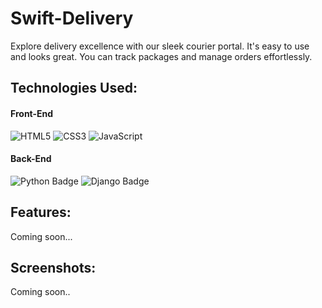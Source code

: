 # Swift-Delivery
  Explore delivery excellence with our sleek courier portal. It's easy to use and looks great. You can track packages and manage orders effortlessly.


## Technologies Used:
#### Front-End
  ![HTML5](https://img.shields.io/badge/html5-%23E34F26.svg?style=for-the-badge&logo=html5&logoColor=white) 
  ![CSS3](https://img.shields.io/badge/css3-%231572B6.svg?style=for-the-badge&logo=css3&logoColor=white) 
  ![JavaScript](https://img.shields.io/badge/javascript-%23323330.svg?style=for-the-badge&logo=javascript&logoColor=%23F7DF1E) 
#### Back-End
  ![Python Badge](https://img.shields.io/badge/python-%23008080.svg?style=for-the-badge&logo=python&logoColor=%23FFFFFF)
  ![Django Badge](https://img.shields.io/badge/django-%2304AA51.svg?style=for-the-badge&logo=django&logoColor=%23FFFFFF)

## Features:
   Coming soon...
  <!--| UI | LOGIC | FEATURE |
  |----------|----------|----------|
  | ✔ |  |  |
  |  |  |  |
  |  |  |  |-->

## Screenshots:
  Coming soon..
